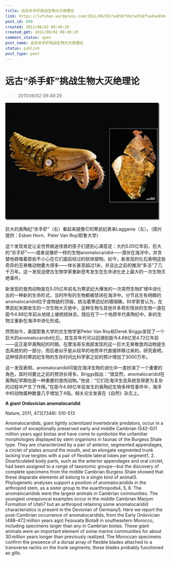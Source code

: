 ```yaml
---
title: 远古杀手虾挑战生物大灭绝理论
link: https://lufuhao.wordpress.com/2011/06/02/%e8%bf%9c%e5%8f%a4%e6%9d%80%e6%89%8b%e8%99%be%e6%8c%91%e6%88%98%e7%94%9f%e7%89%a9%e5%a4%a7%e7%81%ad%e7%bb%9d%e7%90%86%e8%ae%ba/
post_id: 609
created: 2011/06/02 09:49:29
created_gmt: 2011/06/02 00:49:29
comment_status: open
post_name: 远古杀手虾挑战生物大灭绝理论
status: publish
post_type: post
---
```


# 远古“杀手虾”挑战生物大灭绝理论

> 2011/06/02 09:49:29

 

![20110602-094929-0001](/assets/images/20110602-094929-0001.png)

巨大的奥陶纪“杀手虾”（右）看起来就像它的寒武纪表亲Laggania（左）。（图片提供：Esben Horn、Peter Van Roy/耶鲁大学） 

这个发现肯定让全世界痴迷怪兽的孩子们感到心满意足：大约5.05亿年前，巨大的“杀手虾”——或者说像虾一样的生物anomalocaridid——潜伏在海洋中，并贪婪地吞噬着那些不小心在它们面前经过的软体猎物。如今，新发现的化石表明这些奇异的无脊椎动物要大得多——体长甚至超过1米，并且比之前的推测“多活”了几千万年。这一发现迫使古生物学家重新思考发生在生命进化史上最大的一次生物灭绝事件。 

新发现的食肉动物是在5.05亿年前名为寒武纪大爆发的一次突然生物扩增中进化出的一种新的生命形式，当时所有的生物都被禁闭在海洋中。分节且生有柄眼的anomalocaridid位于食物链的顶端，统治着寒武纪的珊瑚礁。科学家曾认为，在寒武纪末期发生的一次生物大灭绝中，这种生物与其他许多奇形怪状的生物一道在距今4.88亿年前从地球上被统统抹去。随后在下一个地质年代奥陶纪中，新的生物又重新在海洋中进化形成。 

然而如今，美国耶鲁大学的古生物学家Peter Van Roy和Derek Briggs发现了一个巨大的anomalocaridid化石，其生存年代可以回溯到距今4.88亿至4.72亿年前——这正是早奥陶纪的时期。在摩洛哥东南部发现的这一巨大无脊椎食肉动物是生态系统的的一部分，而后者似乎是从较早的地质年代直接转移过来的。研究表明，这种怪异的寒武纪生物的生存时间比科学家之前的预计增加了3000万年。 

这一发现表明，anomalocaridid可能在海洋生物的进化中一直扮演了一个重要的角色，其时间要比之前的预测长得多。Briggs指出：“很显然，anomalocaridid在奥陶纪早期也是一种重要的食肉动物。”他说：“它们在海洋生态系统变得更为复杂的过程中产生了作用。”在距今4.88亿年前发生的奥陶纪生物多样性事件中，海洋中的动物属种数量几乎增加了4倍。相关论文发表在《自然》杂志上。 

 

**A giant Ordovician anomalocaridid**

Nature, 2011, 473(7348): 510-513

Anomalocaridids, giant lightly sclerotized invertebrate predators, occur in a number of exceptionally preserved early and middle Cambrian (542–501 million years ago) biotas and have come to symbolize the unfamiliar morphologies displayed by stem organisms in faunas of the Burgess Shale type. They are characterized by a pair of anterior, segmented appendages, a circlet of plates around the mouth, and an elongate segmented trunk lacking true tergites with a pair of flexible lateral lobes per segment1, 2. Disarticulated body parts, such as the anterior appendages and oral circlet, had been assigned to a range of taxonomic groups—but the discovery of complete specimens from the middle Cambrian Burgess Shale showed that these disparate elements all belong to a single kind of animal3. Phylogenetic analyses support a position of anomalocaridids in the arthropod stem, as a sister group to the euarthropods4, 5, 6. The anomalocaridids were the largest animals in Cambrian communities. The youngest unequivocal examples occur in the middle Cambrian Marjum Formation of Utah7 but an arthropod retaining some anomalocaridid characteristics is present in the Devonian of Germany5. Here we report the post-Cambrian occurrence of anomalocaridids, from the Early Ordovician (488–472 million years ago) Fezouata Biota8 in southeastern Morocco, including specimens larger than any in Cambrian biotas. These giant animals were an important element of some marine communities for about 30 million years longer than previously realized. The Moroccan specimens confirm the presence of a dorsal array of flexible blades attached to a transverse rachis on the trunk segments; these blades probably functioned as gills.
